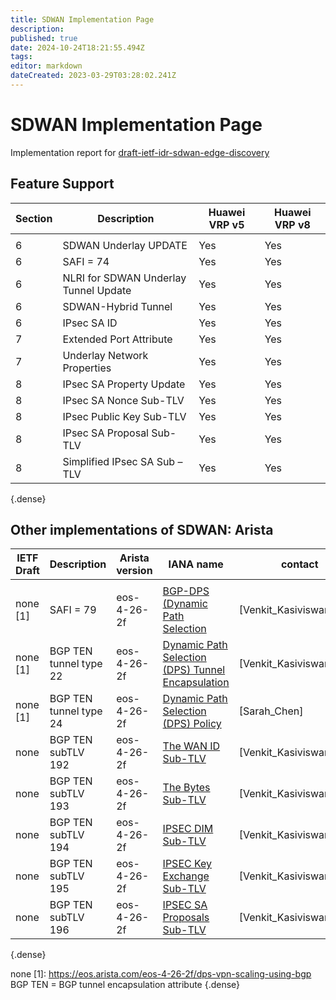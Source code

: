```yaml
---
title: SDWAN Implementation Page 
description: 
published: true
date: 2024-10-24T18:21:55.494Z
tags: 
editor: markdown
dateCreated: 2023-03-29T03:28:02.241Z
---
```


# SDWAN Implementation Page 
Implementation report for [draft-ietf-idr-sdwan-edge-discovery](https://datatracker.ietf.org/doc/draft-ietf-idr-sdwan-edge-discovery/)

## Feature Support  

| Section | Description | Huawei VRP v5 | Huawei VRP v8 |  
|---|---|---|---|
  | | |
|  6	| SDWAN Underlay UPDATE	| Yes | Yes |
|  6  | SAFI = 74	|  Yes  |  Yes  |
|  6  | NLRI for SDWAN Underlay Tunnel Update | Yes | Yes | 
|  6  | SDWAN-Hybrid Tunnel | Yes | Yes |
|  6  | IPsec SA ID	|  Yes	|  Yes  |
|  7  | Extended Port Attribute | Yes | Yes | 
|  7  | Underlay Network Properties | Yes  | Yes | 
|  8  | IPsec SA Property Update  | Yes  | Yes | 
|  8  | IPsec SA Nonce Sub-TLV    |	Yes	 | Yes | 
|  8  | IPsec Public Key Sub-TLV  | 	Yes | Yes | 
|  8  | IPsec SA Proposal Sub-TLV	|  Yes	| Yes |
|  8  | Simplified IPsec SA Sub – TLV	| Yes | Yes | 
{.dense}

## Other implementations of SDWAN: Arista

| IETF Draft | Description | Arista version | IANA name |  contact | 
|---|---|---|---|---|
  | | | 
| none [1] | SAFI = 79  |  eos-4-26-2f | [BGP-DPS (Dynamic Path Selection](https://www.iana.org/assignments/bgp-tunnel-encapsulation/bgp-tunnel-encapsulation.xhtml#tunnel-types) |	 [Venkit_Kasiviswanathan] | 
| none [1]  | BGP TEN tunnel type 22 | eos-4-26-2f | [Dynamic Path Selection (DPS) Tunnel Encapsulation](https://www.iana.org/assignments/bgp-tunnel-encapsulation/bgp-tunnel-encapsulation.xhtml#tunnel-types) | [Venkit_Kasiviswanathan] | 
| none [1] | BGP TEN tunnel type 24 | eos-4-26-2f |  [Dynamic Path Selection (DPS) Policy](https://www.iana.org/assignments/bgp-tunnel-encapsulation/bgp-tunnel-encapsulation.xhtml#tunnel-types) | [Sarah_Chen] | 
| none  | BGP TEN subTLV 192 | eos-4-26-2f |  [The WAN ID Sub-TLV](https://www.iana.org/assignments/bgp-tunnel-encapsulation/bgp-tunnel-encapsulation.xhtml#tunnel-sub-tlvs) | [Venkit_Kasiviswanathan] | 
| none  | BGP TEN subTLV 193 | eos-4-26-2f | [The Bytes  Sub-TLV]( https://www.iana.org/assignments/bgp-tunnel-encapsulation/bgp-tunnel-encapsulation.xhtml#tunnel-sub-tlvs) | [Venkit_Kasiviswanathan] | 
| none  | BGP TEN subTLV 194 | eos-4-26-2f | [IPSEC DIM  Sub-TLV](https://www.iana.org/assignments/bgp-tunnel-encapsulation/bgp-tunnel-encapsulation.xhtml#tunnel-sub-tlvs) | [Venkit_Kasiviswanathan] | 
| none  | BGP TEN subTLV 195 | eos-4-26-2f | [IPSEC Key Exchange  Sub-TLV](https://www.iana.org/assignments/bgp-tunnel-encapsulation/bgp-tunnel-encapsulation.xhtml#tunnel-sub-tlvs) | [Venkit_Kasiviswanathan] | 
| none  | BGP TEN subTLV 196 | eos-4-26-2f | [IPSEC SA Proposals  Sub-TLV](https://www.iana.org/assignments/bgp-tunnel-encapsulation/bgp-tunnel-encapsulation.xhtml#tunnel-sub-tlvs) | [Venkit_Kasiviswanathan] | 
{.dense}

none [1]: https://eos.arista.com/eos-4-26-2f/dps-vpn-scaling-using-bgp
BGP TEN = BGP tunnel encapsulation attribute 
{.dense}

